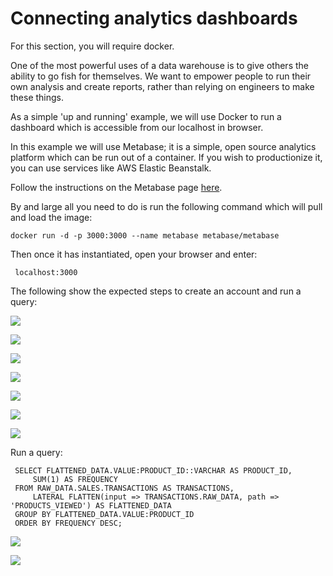 # Connecting analytics dashboards

For this section, you will require docker.

One of the most powerful uses of a data warehouse is to give others the ability to go fish for themselves. We want to empower people to run their own analysis and create reports, rather than relying on engineers to make these things.

As a simple 'up and running' example, we will use Docker to run a dashboard which is accessible from our localhost in browser.

In this example we will use Metabase; it is a simple, open source analytics platform which can be run out of a container. If you wish to productionize it, you can use services like AWS Elastic Beanstalk.

Follow the instructions on the Metabase page [here](https://www.metabase.com/docs/latest/operations-guide/running-metabase-on-docker.html).

By and large all you need to do is run the following command which will pull and load the image:

    docker run -d -p 3000:3000 --name metabase metabase/metabase

Then once it has instantiated, open your browser and enter:

     localhost:3000

 The following show the expected steps to create an account and run a query:

 ![](./assets/metabase-welcome.png)

 ![](./assets/metabase-language.png)

 ![](./assets/metabase-details.png)

 ![](./assets/metabase-details2.png)

 ![](./assets/metabase-complete.png)

 ![](./assets/metabase-dashboard.png)

 ![](./assets/metabase-nav.png)

 Run a query:

     SELECT FLATTENED_DATA.VALUE:PRODUCT_ID::VARCHAR AS PRODUCT_ID,
         SUM(1) AS FREQUENCY
     FROM RAW_DATA.SALES.TRANSACTIONS AS TRANSACTIONS,
         LATERAL FLATTEN(input => TRANSACTIONS.RAW_DATA, path => 'PRODUCTS_VIEWED') AS FLATTENED_DATA
     GROUP BY FLATTENED_DATA.VALUE:PRODUCT_ID
     ORDER BY FREQUENCY DESC;

 ![](./assets/metabase-query.png)

 ![](./assets/metabase-piechart.png)
